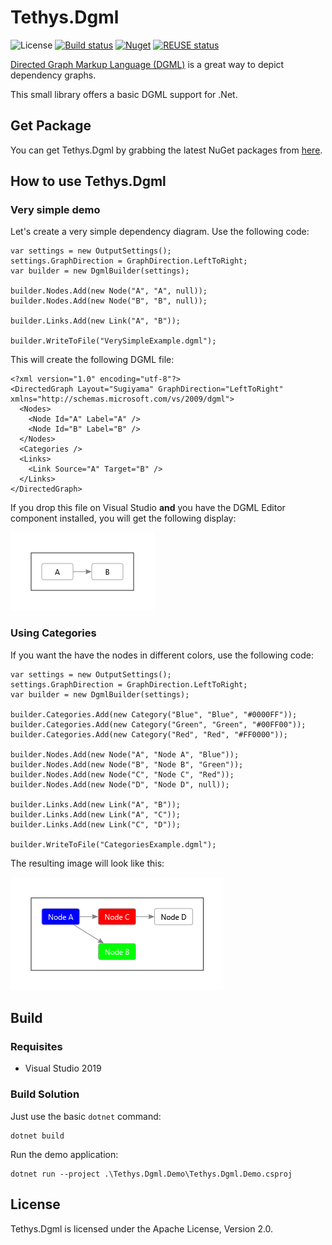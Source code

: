 <!-- 
SPDX-FileCopyrightText: (c) 2022-2023 T. Graf
SPDX-License-Identifier: Apache-2.0
-->
# Tethys.Dgml

![License](https://img.shields.io/badge/license-Apache--2.0-blue.svg)
[![Build status](https://ci.appveyor.com/api/projects/status/yqtxri7l6td84nxm?svg=true)](https://ci.appveyor.com/project/tngraf/tethys-dgml)
[![Nuget](https://img.shields.io/badge/nuget-1.0.0-brightgreen.svg)](https://www.nuget.org/packages/Tethys.Dgml/1.0.0)
[![REUSE status](https://api.reuse.software/badge/git.fsfe.org/reuse/api)](https://api.reuse.software/info/git.fsfe.org/reuse/api)

[Directed Graph Markup Language (DGML)](https://github.com/MicrosoftDocs/visualstudio-docs/blob/main/docs/modeling/directed-graph-markup-language-dgml-reference.md)
is a great way to depict dependency graphs.

This small library offers a basic DGML support for .Net.

## Get Package

You can get Tethys.Dgml by grabbing the latest NuGet packages from [here](https://www.nuget.org/packages/Tethys.Dgml/1.0.0).

## How to use Tethys.Dgml

### Very simple demo

Let's create a very simple dependency diagram.
Use the following code:

```code
var settings = new OutputSettings();
settings.GraphDirection = GraphDirection.LeftToRight;
var builder = new DgmlBuilder(settings);

builder.Nodes.Add(new Node("A", "A", null));
builder.Nodes.Add(new Node("B", "B", null));

builder.Links.Add(new Link("A", "B"));

builder.WriteToFile("VerySimpleExample.dgml");
```

This will create the following DGML file:

```code
<?xml version="1.0" encoding="utf-8"?>
<DirectedGraph Layout="Sugiyama" GraphDirection="LeftToRight" xmlns="http://schemas.microsoft.com/vs/2009/dgml">
  <Nodes>
    <Node Id="A" Label="A" />
    <Node Id="B" Label="B" />
  </Nodes>
  <Categories />
  <Links>
    <Link Source="A" Target="B" />
  </Links>
</DirectedGraph>
```

If you drop this file on Visual Studio **and** you have the DGML Editor component installed,
you will get the following display:

![VerySimpleExample.png](DemoFiles/VerySimpleExample.png)

### Using Categories

If you want the have the nodes in different colors, use the following code:

```code
var settings = new OutputSettings();
settings.GraphDirection = GraphDirection.LeftToRight;
var builder = new DgmlBuilder(settings);

builder.Categories.Add(new Category("Blue", "Blue", "#0000FF"));
builder.Categories.Add(new Category("Green", "Green", "#00FF00"));
builder.Categories.Add(new Category("Red", "Red", "#FF0000"));

builder.Nodes.Add(new Node("A", "Node A", "Blue"));
builder.Nodes.Add(new Node("B", "Node B", "Green"));
builder.Nodes.Add(new Node("C", "Node C", "Red"));
builder.Nodes.Add(new Node("D", "Node D", null));

builder.Links.Add(new Link("A", "B"));
builder.Links.Add(new Link("A", "C"));
builder.Links.Add(new Link("C", "D"));

builder.WriteToFile("CategoriesExample.dgml");
```

The resulting image will look like this:

![CategoriesExample.png](DemoFiles/CategoriesExample.png)

## Build

### Requisites

* Visual Studio 2019

### Build Solution

Just use the basic `dotnet` command:

```shell
dotnet build
```

Run the demo application:

```shell
dotnet run --project .\Tethys.Dgml.Demo\Tethys.Dgml.Demo.csproj
```

## License

Tethys.Dgml is licensed under the Apache License, Version 2.0.
